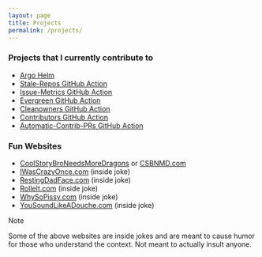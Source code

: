 ```yaml
---
layout: page
title: Projects
permalink: /projects/
---
```


### Projects that I currently contribute to

- [Argo Helm](https://github.com/argoproj/argo-helm)
- [Stale-Repos GitHub Action](https://github.com/github/stale-repos)
- [Issue-Metrics GitHub Action](https://github.com/github/issue-metrics)
- [Evergreen GitHub Action](https://github.com/github/evergreen)
- [Cleanowners GitHub Action](https://github.com/github/cleanowners)
- [Contributors GitHub Action](https://github.com/github/contributors)
- [Automatic-Contrib-PRs GitHub Action](https://github.com/github/automatic-contrib-prs)

### Fun Websites

- [CoolStoryBroNeedsMoreDragons](https://coolstorybroneedsmoredragons.com) or [CSBNMD.com](https://csbnmd.com)
- [IWasCrazyOnce.com](https://iwascrazyonce.com) (inside joke)
- [RestingDadFace.com](https://restingdadface.com) (inside joke)
- [RolleIt.com](https://rolledit.com) (inside joke)
- [WhySoPissy.com](https://whysopissy.com) (inside joke)
- [YouSoundLikeADouche.com](https://yousoundlikeadouche.com) (inside joke)

> [!NOTE]
> Some of the above websites are inside jokes and are meant to cause humor for those who understand the context.
> Not meant to actually insult anyone.
